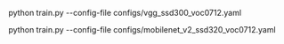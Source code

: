 <!--
 * @Author: LIU KANG
 * @Date: 2022-03-31 19:09:01
 * @LastEditors: LIU KANG
 * @LastEditTime: 2022-04-01 20:56:35
 * @FilePath: \SSD\myTrain.md
 * @Description: liukang
 * 
 * Copyright (c) 2022 by 用户/公司名, All Rights Reserved. 
-->
python train.py --config-file configs/vgg_ssd300_voc0712.yaml

python train.py --config-file configs/mobilenet_v2_ssd320_voc0712.yaml
